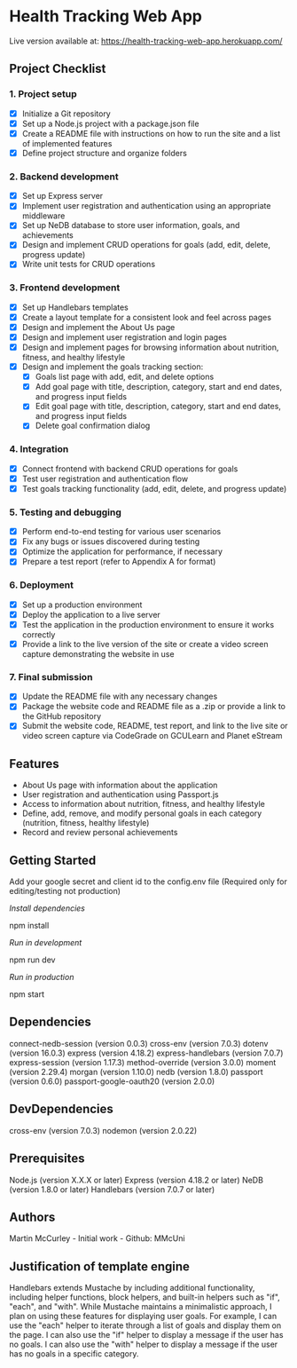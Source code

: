 # Health Tracking Web App
Live version available at: https://health-tracking-web-app.herokuapp.com/

## Project Checklist

### 1. Project setup

- [x] Initialize a Git repository
- [x] Set up a Node.js project with a package.json file
- [x] Create a README file with instructions on how to run the site and a list of implemented features
- [x] Define project structure and organize folders

### 2. Backend development

- [x] Set up Express server
- [x] Implement user registration and authentication using an appropriate middleware
- [x] Set up NeDB database to store user information, goals, and achievements
- [x] Design and implement CRUD operations for goals (add, edit, delete, progress update)
- [X] Write unit tests for CRUD operations

### 3. Frontend development

- [x] Set up Handlebars templates
- [x] Create a layout template for a consistent look and feel across pages
- [X] Design and implement the About Us page
- [X] Design and implement user registration and login pages
- [X] Design and implement pages for browsing information about nutrition, fitness, and healthy lifestyle
- [x] Design and implement the goals tracking section:
  - [x] Goals list page with add, edit, and delete options
  - [x] Add goal page with title, description, category, start and end dates, and progress input fields
  - [x] Edit goal page with title, description, category, start and end dates, and progress input fields
  - [x] Delete goal confirmation dialog

### 4. Integration

- [x] Connect frontend with backend CRUD operations for goals
- [x] Test user registration and authentication flow
- [x] Test goals tracking functionality (add, edit, delete, and progress update)

### 5. Testing and debugging

- [X] Perform end-to-end testing for various user scenarios
- [X] Fix any bugs or issues discovered during testing
- [X] Optimize the application for performance, if necessary
- [X] Prepare a test report (refer to Appendix A for format)

### 6. Deployment

- [x] Set up a production environment
- [x] Deploy the application to a live server
- [x] Test the application in the production environment to ensure it works correctly
- [x] Provide a link to the live version of the site or create a video screen capture demonstrating the website in use

### 7. Final submission

- [x] Update the README file with any necessary changes
- [x] Package the website code and README file as a .zip or provide a link to the GitHub repository
- [x] Submit the website code, README, test report, and link to the live site or video screen capture via CodeGrade on GCULearn and Planet eStream

## Features

- About Us page with information about the application
- User registration and authentication using Passport.js
- Access to information about nutrition, fitness, and healthy lifestyle
- Define, add, remove, and modify personal goals in each category (nutrition, fitness, healthy lifestyle)
- Record and review personal achievements

## Getting Started

Add your google secret and client id to the config.env file (Required only for editing/testing not production)

_Install dependencies_

npm install

_Run in development_

npm run dev

_Run in production_

npm start

## Dependencies

connect-nedb-session (version 0.0.3)
cross-env (version 7.0.3)
dotenv (version 16.0.3)
express (version 4.18.2)
express-handlebars (version 7.0.7)
express-session (version 1.17.3)
method-override (version 3.0.0)
moment (version 2.29.4)
morgan (version 1.10.0)
nedb (version 1.8.0)
passport (version 0.6.0)
passport-google-oauth20 (version 2.0.0)

## DevDependencies

cross-env (version 7.0.3)
nodemon (version 2.0.22)

## Prerequisites

Node.js (version X.X.X or later)
Express (version 4.18.2 or later)
NeDB (version 1.8.0 or later)
Handlebars (version 7.0.7 or later)

## Authors

Martin McCurley - Initial work - Github: MMcUni

## Justification of template engine

Handlebars extends Mustache by including additional functionality, including helper functions, block helpers, and built-in helpers such as "if", "each", and "with". While Mustache maintains a minimalistic approach, I plan on using these features for displaying user goals. For example, I can use the "each" helper to iterate through a list of goals and display them on the page. I can also use the "if" helper to display a message if the user has no goals. I can also use the "with" helper to display a message if the user has no goals in a specific category.
